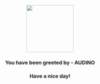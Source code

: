 <p align="center">
            <img src="https://raw.githubusercontent.com/PokeAPI/sprites/master/sprites/pokemon/531.png" width="150" height="150">
          </p>
          <h3 align="center">You have been greeted by - <b>AUDINO</b></h3>
          <h3 align="center">Have a nice day!</h3>
